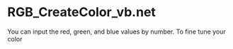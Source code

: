 # RGB_CreateColor_vb.net
You can input the red, green, and blue values by number. To fine tune your color
